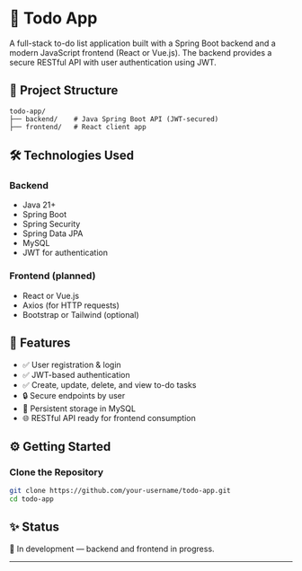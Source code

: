 # 📝 Todo App

A full-stack to-do list application built with a Spring Boot backend and a modern JavaScript frontend (React or Vue.js). The backend provides a secure RESTful API with user authentication using JWT.

## 📁 Project Structure

```
todo-app/
├── backend/    # Java Spring Boot API (JWT-secured)
├── frontend/   # React client app
```

## 🛠️ Technologies Used

### Backend

- Java 21+
- Spring Boot
- Spring Security
- Spring Data JPA
- MySQL
- JWT for authentication

### Frontend (planned)

- React or Vue.js
- Axios (for HTTP requests)
- Bootstrap or Tailwind (optional)

## 🚀 Features

- ✅ User registration & login
- ✅ JWT-based authentication
- ✅ Create, update, delete, and view to-do tasks
- 🔒 Secure endpoints by user
- 📄 Persistent storage in MySQL
- 🌐 RESTful API ready for frontend consumption

## ⚙️ Getting Started

### Clone the Repository

```bash
git clone https://github.com/your-username/todo-app.git
cd todo-app
```

## ✨ Status

🚧 In development — backend and frontend in progress.

---
